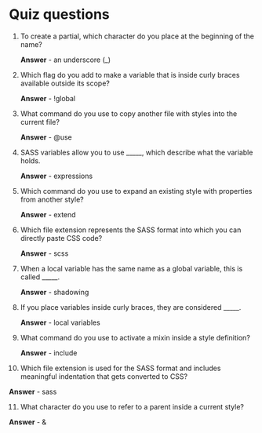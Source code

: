 # Quiz questions

1. To create a partial, which character do you place at the beginning of the name?

   **Answer** - an underscore (_)

2. Which flag do you add to make a variable that is inside curly braces available outside    its scope?

   **Answer** - !global

3. What command do you use to copy another file with styles into the current file?

   **Answer** - @use

4. SASS variables allow you to use _____, which describe what the variable holds.

   **Answer** - expressions

5. Which command do you use to expand an existing style with properties from another style?

   **Answer** - extend

6. Which file extension represents the SASS format into which you can directly paste CSS code?

   **Answer** - scss

7. When a local variable has the same name as a global variable, this is called _____.

   **Answer** - shadowing

8. If you place variables inside curly braces, they are considered _____.

   **Answer** - local variables

9. What command do you use to activate a mixin inside a style definition?

   **Answer** - include

10. Which file extension is used for the SASS format and includes meaningful indentation that gets converted to CSS?

   **Answer** - sass

11. What character do you use to refer to a parent inside a current style?

   **Answer** - &







